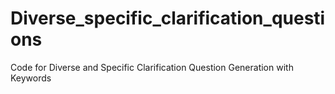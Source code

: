 # Diverse_specific_clarification_questions
Code for Diverse and Specific Clarification Question Generation with Keywords

